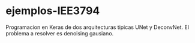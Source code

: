 # ejemplos-IEE3794

Programacion en Keras de dos arquitecturas tipicas UNet y DeconvNet. El problema a resolver es denoising gausiano.
